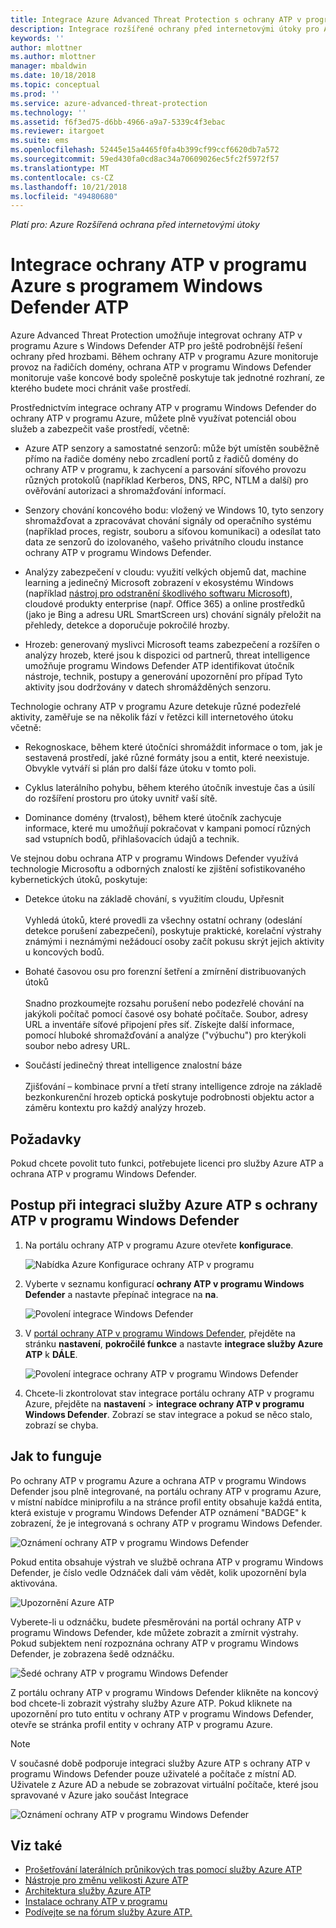 ```yaml
---
title: Integrace Azure Advanced Threat Protection s ochrany ATP v programu Windows Defender | Dokumentace Microsoftu
description: Integrace rozšířené ochrany před internetovými útoky pro Azure pomocí ochrany ATP v programu Windows Defender pro úplné ohrožení rozsahu zjišťování
keywords: ''
author: mlottner
ms.author: mlottner
manager: mbaldwin
ms.date: 10/18/2018
ms.topic: conceptual
ms.prod: ''
ms.service: azure-advanced-threat-protection
ms.technology: ''
ms.assetid: f6f3ed75-d6bb-4966-a9a7-5339c4f3ebac
ms.reviewer: itargoet
ms.suite: ems
ms.openlocfilehash: 52445e15a4465f0fa4b399cf99ccf6620db7a572
ms.sourcegitcommit: 59ed430fa0cd8ac34a70609026ec5fc2f5972f57
ms.translationtype: MT
ms.contentlocale: cs-CZ
ms.lasthandoff: 10/21/2018
ms.locfileid: "49480680"
---
```

*Platí pro: Azure Rozšířená ochrana před internetovými útoky*

# <a name="integrate-azure-atp-with-windows-defender-atp"></a>Integrace ochrany ATP v programu Azure s programem Windows Defender ATP

Azure Advanced Threat Protection umožňuje integrovat ochrany ATP v programu Azure s Windows Defender ATP pro ještě podrobnější řešení ochrany před hrozbami. Během ochrany ATP v programu Azure monitoruje provoz na řadičích domény, ochrana ATP v programu Windows Defender monitoruje vaše koncové body společně poskytuje tak jednotné rozhraní, ze kterého budete moci chránit vaše prostředí.

Prostřednictvím integrace ochrany ATP v programu Windows Defender do ochrany ATP v programu Azure, můžete plně využívat potenciál obou služeb a zabezpečit vaše prostředí, včetně:

- Azure ATP senzory a samostatné senzorů: může být umístěn souběžně přímo na řadiče domény nebo zrcadlení portů z řadičů domény do ochrany ATP v programu, k zachycení a parsování síťového provozu různých protokolů (například Kerberos, DNS, RPC, NTLM a další) pro ověřování autorizaci a shromažďování informací. 

-   Senzory chování koncového bodu: vložený ve Windows 10, tyto senzory shromažďovat a zpracovávat chování signály od operačního systému (například proces, registr, souboru a síťovou komunikaci) a odesílat tato data ze senzorů do izolovaného, vašeho privátního cloudu instance ochrany ATP v programu Windows Defender.

- Analýzy zabezpečení v cloudu: využití velkých objemů dat, machine learning a jedinečný Microsoft zobrazení v ekosystému Windows (například [nástroj pro odstranění škodlivého softwaru Microsoft](https://www.microsoft.com/download/malicious-software-removal-tool-details.aspx)), cloudové produkty enterprise (např. Office 365) a online prostředků (jako je Bing a adresu URL SmartScreen urs) chování signály přeložit na přehledy, detekce a doporučuje pokročilé hrozby.

- Hrozeb: generovaný myslivci Microsoft teams zabezpečení a rozšířen o analýzy hrozeb, které jsou k dispozici od partnerů, threat intelligence umožňuje programu Windows Defender ATP identifikovat útočník nástroje, technik, postupy a generování upozornění pro případ Tyto aktivity jsou dodržovány v datech shromážděných senzoru.

Technologie ochrany ATP v programu Azure detekuje různé podezřelé aktivity, zaměřuje se na několik fází v řetězci kill internetového útoku včetně:

- Rekognoskace, během které útočníci shromáždit informace o tom, jak je sestavená prostředí, jaké různé formáty jsou a entit, které neexistuje. Obvykle vytváří si plán pro další fáze útoku v tomto poli.

- Cyklus laterálního pohybu, během kterého útočník investuje čas a úsilí do rozšíření prostoru pro útoky uvnitř vaší sítě.

- Dominance domény (trvalost), během které útočník zachycuje informace, které mu umožňují pokračovat v kampani pomocí různých sad vstupních bodů, přihlašovacích údajů a technik.

Ve stejnou dobu ochrana ATP v programu Windows Defender využívá technologie Microsoftu a odborných znalostí ke zjištění sofistikovaného kybernetických útoků, poskytuje:

- Detekce útoku na základě chování, s využitím cloudu, Upřesnit<br></br>Vyhledá útoků, které provedli za všechny ostatní ochrany (odeslání detekce porušení zabezpečení), poskytuje praktické, korelační výstrahy známými i neznámými nežádoucí osoby začít pokusu skrýt jejich aktivity u koncových bodů.

- Bohaté časovou osu pro forenzní šetření a zmírnění distribuovaných útoků<br></br>Snadno prozkoumejte rozsahu porušení nebo podezřelé chování na jakýkoli počítač pomocí časové osy bohaté počítače. Soubor, adresy URL a inventáře síťové připojení přes síť. Získejte další informace, pomocí hluboké shromažďování a analýze ("výbuchu") pro kterýkoli soubor nebo adresy URL.

- Součástí jedinečný threat intelligence znalostní báze<br></br>Zjišťování – kombinace první a třetí strany intelligence zdroje na základě bezkonkurenční hrozeb optická poskytuje podrobnosti objektu actor a záměru kontextu pro každý analýzy hrozeb.

## <a name="prerequisites"></a>Požadavky

Pokud chcete povolit tuto funkci, potřebujete licenci pro služby Azure ATP a ochrana ATP v programu Windows Defender. 


## <a name="how-to-integrate-azure-atp-with-windows-defender-atp"></a>Postup při integraci služby Azure ATP s ochrany ATP v programu Windows Defender

1. Na portálu ochrany ATP v programu Azure otevřete **konfigurace**. 

    ![Nabídka Azure Konfigurace ochrany ATP v programu](./media/atp-configuration-wd.png)
2. Vyberte v seznamu konfigurací **ochrany ATP v programu Windows Defender** a nastavte přepínač integrace na **na**. 

    ![Povolení integrace Windows Defender](./media/enable-integration.png)


3. V [portál ochrany ATP v programu Windows Defender](https://securitycenter.windows.com/preferences/advanced), přejděte na stránku **nastavení**, **pokročilé funkce** a nastavte **integrace služby Azure ATP** k  **DÁLE**. 

    ![Povolení integrace ochrany ATP v programu Windows Defender](./media/wd-atp-enable.png)

4. Chcete-li zkontrolovat stav integrace portálu ochrany ATP v programu Azure, přejděte na **nastavení** > **integrace ochrany ATP v programu Windows Defender**. Zobrazí se stav integrace a pokud se něco stalo, zobrazí se chyba. 

## <a name="how-it-works"></a>Jak to funguje

Po ochrany ATP v programu Azure a ochrana ATP v programu Windows Defender jsou plně integrované, na portálu ochrany ATP v programu Azure, v místní nabídce miniprofilu a na stránce profil entity obsahuje každá entita, která existuje v programu Windows Defender ATP oznámení "BADGE" k zobrazení, že je integrovaná s ochrany ATP v programu Windows Defender. 

 ![Oznámení ochrany ATP v programu Windows Defender](./media/profile-alerts-wd.png)

Pokud entita obsahuje výstrah ve službě ochrana ATP v programu Windows Defender, je číslo vedle Odznáček dali vám vědět, kolik upozornění byla aktivována.

 ![Upozornění Azure ATP](./media/atp-integrated-wd-icon-alerts.png)

Vyberete-li u odznáčku, budete přesměrováni na portál ochrany ATP v programu Windows Defender, kde můžete zobrazit a zmírnit výstrahy. Pokud subjektem není rozpoznána ochrany ATP v programu Windows Defender, je zobrazena šedě odznáčku. 

 ![Šedé ochrany ATP v programu Windows Defender](./media/wd-grey.png)

Z portálu ochrany ATP v programu Windows Defender klikněte na koncový bod chcete-li zobrazit výstrahy služby Azure ATP. Pokud kliknete na upozornění pro tuto entitu v ochrany ATP v programu Windows Defender, otevře se stránka profil entity v ochrany ATP v programu Azure. 
 
 > [!NOTE]
 > V současné době podporuje integraci služby Azure ATP s ochrany ATP v programu Windows Defender pouze uživatelé a počítače z místní AD. Uživatele z Azure AD a nebude se zobrazovat virtuální počítače, které jsou spravované v Azure jako součást Integrace 

![Oznámení ochrany ATP v programu Windows Defender](./media/wd-atp-alerts.png)


## <a name="see-also"></a>Viz také

- [Prošetřování laterálních průnikových tras pomocí služby Azure ATP](use-case-lateral-movement-path.md)
- [Nástroje pro změnu velikosti Azure ATP](http://aka.ms/aatpsizingtool)
- [Architektura služby Azure ATP](atp-architecture.md)
- [Instalace ochrany ATP v programu](install-atp-step1.md)
- [Podívejte se na fórum služby Azure ATP.](https://aka.ms/azureatpcommunity)

